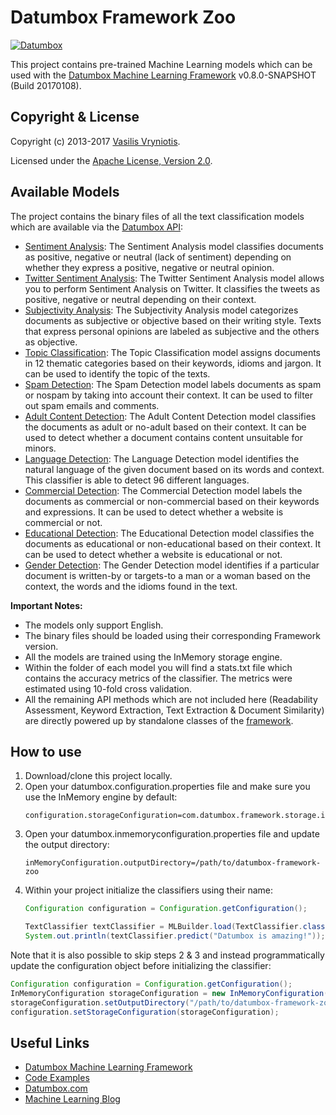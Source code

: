 Datumbox Framework Zoo
======================

[![Datumbox](http://www.datumbox.com/img/logo.png)](http://www.datumbox.com/)

This project contains pre-trained Machine Learning models which can be used with the [Datumbox Machine Learning Framework](https://github.com/datumbox/datumbox-framework) v0.8.0-SNAPSHOT (Build 20170108).

Copyright & License
-------------------

Copyright (c) 2013-2017 [Vasilis Vryniotis](http://blog.datumbox.com/author/bbriniotis/). 

Licensed under the [Apache License, Version 2.0](./LICENSE).

Available Models
----------------

The project contains the binary files of all the text classification models which are available via the [Datumbox API](http://www.datumbox.com/machine-learning-api/):

- [Sentiment Analysis](./SentimentAnalysis): The Sentiment Analysis model classifies documents as positive, negative or neutral (lack of sentiment) depending on whether they express a positive, negative or neutral opinion.
- [Twitter Sentiment Analysis](./TwitterSentimentAnalysis): The Twitter Sentiment Analysis model allows you to perform Sentiment Analysis on Twitter. It classifies the tweets as positive, negative or neutral depending on their context.
- [Subjectivity Analysis](./SubjectivityAnalysis): The Subjectivity Analysis model categorizes documents as subjective or objective based on their writing style. Texts that express personal opinions are labeled as subjective and the others as objective.
- [Topic Classification](./TopicClassification): The Topic Classification model assigns documents in 12 thematic categories based on their keywords, idioms and jargon. It can be used to identify the topic of the texts.
- [Spam Detection](./SpamDetection): The Spam Detection model labels documents as spam or nospam by taking into account their context. It can be used to filter out spam emails and comments.
- [Adult Content Detection](./AdultContent): The Adult Content Detection model classifies the documents as adult or no-adult based on their context. It can be used to detect whether a document contains content unsuitable for minors.
- [Language Detection](./LanguageDetection): The Language Detection model identifies the natural language of the given document based on its words and context. This classifier is able to detect 96 different languages.
- [Commercial Detection](./CommercialDetection): The Commercial Detection model labels the documents as commercial or non-commercial based on their keywords and expressions. It can be used to detect whether a website is commercial or not.
- [Educational Detection](./EducationalDetection): The Educational Detection model classifies the documents as educational or non-educational based on their context. It can be used to detect whether a website is educational or not.
- [Gender Detection](./GenderDetection): The Gender Detection model identifies if a particular document is written-by or targets-to a man or a woman based on the context, the words and the idioms found in the text.

**Important Notes:**

- The models only support English.
- The binary files should be loaded using their corresponding Framework version.
- All the models are trained using the InMemory storage engine.
- Within the folder of each model you will find a stats.txt file which contains the accuracy metrics of the classifier. The metrics were estimated using 10-fold cross validation.
- All the remaining API methods which are not included here (Readability Assessment, Keyword Extraction, Text Extraction & Document Similarity) are directly powered up by standalone classes of the [framework](https://github.com/datumbox/datumbox-framework/).

How to use
----------

1. Download/clone this project locally. 
2. Open your datumbox.configuration.properties file and make sure you use the InMemory engine by default:
    ```
    configuration.storageConfiguration=com.datumbox.framework.storage.inmemory.InMemoryConfiguration
    ```
3. Open your datumbox.inmemoryconfiguration.properties file and update the output directory:
    ```
    inMemoryConfiguration.outputDirectory=/path/to/datumbox-framework-zoo
    ```
4. Within your project initialize the classifiers using their name:
    ```java
    Configuration configuration = Configuration.getConfiguration();
    
    TextClassifier textClassifier = MLBuilder.load(TextClassifier.class, "SentimentAnalysis", configuration);
    System.out.println(textClassifier.predict("Datumbox is amazing!"));
    ```

Note that it is also possible to skip steps 2 & 3 and instead programmatically update the configuration object before initializing the classifier:

```java
Configuration configuration = Configuration.getConfiguration();
InMemoryConfiguration storageConfiguration = new InMemoryConfiguration();
storageConfiguration.setOutputDirectory("/path/to/datumbox-framework-zoo");
configuration.setStorageConfiguration(storageConfiguration);
```

Useful Links
------------

- [Datumbox Machine Learning Framework](https://github.com/datumbox/datumbox-framework/)
- [Code Examples](https://github.com/datumbox/datumbox-framework-examples/)
- [Datumbox.com](http://www.datumbox.com/)
- [Machine Learning Blog](http://blog.datumbox.com/)


